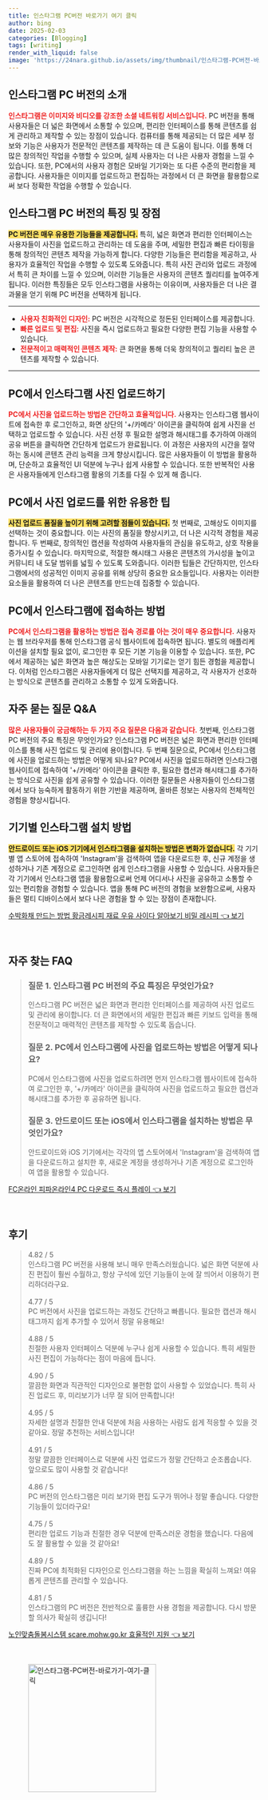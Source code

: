 ```yaml
---
title: 인스타그램 PC버전 바로가기 여기 클릭
author: bing
date: 2025-02-03
categories: [Blogging]
tags: [writing]
render_with_liquid: false
image: 'https://24nara.github.io/assets/img/thumbnail/인스타그램-PC버전-바로가기-여기-클릭.webp'
---
```



<h2 id='인스타그램_PC_버전의_소개'>인스타그램 PC 버전의 소개</h2>

<p><b><span style="color: #ee2323;">인스타그램은 이미지와 비디오를 강조한 소셜 네트워킹 서비스입니다.</span></b> PC 버전을 통해 사용자들은 더 넓은 화면에서 소통할 수 있으며, 편리한 인터페이스를 통해 콘텐츠를 쉽게 관리하고 제작할 수 있는 장점이 있습니다. 컴퓨터를 통해 제공되는 더 많은 세부 정보와 기능은 사용자가 전문적인 콘텐츠를 제작하는 데 큰 도움이 됩니다. 이를 통해 더 많은 창의적인 작업을 수행할 수 있으며, 실제 사용자는 더 나은 사용자 경험을 느낄 수 있습니다. 또한, PC에서의 사용자 경험은 모바일 기기와는 또 다른 수준의 편리함을 제공합니다. 사용자들은 이미지를 업로드하고 편집하는 과정에서 더 큰 화면을 활용함으로써 보다 정확한 작업을 수행할 수 있습니다.</p>

<h2 id='인스타그램_PC_버전의_특징_및_장점'>인스타그램 PC 버전의 특징 및 장점</h2>

<p><b><span style="background-color: #ffe066;">PC 버전은 매우 유용한 기능들을 제공합니다.</span></b> 특히, 넓은 화면과 편리한 인터페이스는 사용자들이 사진을 업로드하고 관리하는 데 도움을 주며, 세밀한 편집과 빠른 타이핑을 통해 창의적인 콘텐츠 제작을 가능하게 합니다. 다양한 기능들은 편리함을 제공하고, 사용자가 효율적인 작업을 수행할 수 있도록 도와줍니다. 특히 사진 관리와 업로드 과정에서 특히 큰 차이를 느낄 수 있으며, 이러한 기능들은 사용자의 콘텐츠 퀄리티를 높여주게 됩니다. 이러한 특징들은 모두 인스타그램을 사용하는 이유이며, 사용자들은 더 나은 결과물을 얻기 위해 PC 버전을 선택하게 됩니다.</p>

<hr />

<ul>
    <li><b><span style="color: #ee2323;">사용자 친화적인 디자인:</span></b> PC 버전은 시각적으로 정돈된 인터페이스를 제공합니다.</li>
    <li><b><span style="color: #ee2323;">빠른 업로드 및 편집:</span></b> 사진을 즉시 업로드하고 필요한 다양한 편집 기능을 사용할 수 있습니다.</li>
    <li><b><span style="color: #ee2323;">전문적이고 매력적인 콘텐츠 제작:</span></b> 큰 화면을 통해 더욱 창의적이고 퀄리티 높은 콘텐츠를 제작할 수 있습니다.</li>
</ul>

<hr />

<h2 id='PC에서_인스타그램_사진_업로드하기'>PC에서 인스타그램 사진 업로드하기</h2>

<p><b><span style="color: #ee2323;">PC에서 사진을 업로드하는 방법은 간단하고 효율적입니다.</span></b> 사용자는 인스타그램 웹사이트에 접속한 후 로그인하고, 화면 상단의 '+/카메라' 아이콘을 클릭하여 쉽게 사진을 선택하고 업로드할 수 있습니다. 사진 선정 후 필요한 설명과 해시태그를 추가하여 아래의 공유 버튼을 클릭하면 간단하게 업로드가 완료됩니다. 이 과정은 사용자의 시간을 절약하는 동시에 콘텐츠 관리 능력을 크게 향상시킵니다. 많은 사용자들이 이 방법을 활용하며, 단순하고 효율적인 UI 덕분에 누구나 쉽게 사용할 수 있습니다. 또한 반복적인 사용은 사용자들에게 인스타그램 활용의 기초를 다질 수 있게 해 줍니다.</p>

<h2 id='PC에서_사진_업로드를_위한_유용한_팁'>PC에서 사진 업로드를 위한 유용한 팁</h2>

<p><b><span style="background-color: #ffe066;">사진 업로드 품질을 높이기 위해 고려할 점들이 있습니다.</span></b> 첫 번째로, 고해상도 이미지를 선택하는 것이 중요합니다. 이는 사진의 품질을 향상시키고, 더 나은 시각적 경험을 제공합니다. 두 번째로, 창의적인 캡션을 작성하여 사용자들의 관심을 유도하고, 상호 작용을 증가시킬 수 있습니다. 마지막으로, 적절한 해시태그 사용은 콘텐츠의 가시성을 높이고 커뮤니티 내 도달 범위를 넓힐 수 있도록 도와줍니다. 이러한 팁들은 간단하지만, 인스타그램에서의 성공적인 이미지 공유를 위해 상당히 중요한 요소들입니다. 사용자는 이러한 요소들을 활용하여 더 나은 콘텐츠를 만드는데 집중할 수 있습니다.</p>

<h2 id='PC에서_인스타그램에_접속하는_방법'>PC에서 인스타그램에 접속하는 방법</h2>

<p><b><span style="color: #ee2323;">PC에서 인스타그램을 활용하는 방법은 접속 경로를 아는 것이 매우 중요합니다.</span></b> 사용자는 웹 브라우저를 통해 인스타그램 공식 웹사이트에 접속하면 됩니다. 별도의 애플리케이션을 설치할 필요 없이, 로그인한 후 모든 기본 기능을 이용할 수 있습니다. 또한, PC에서 제공하는 넓은 화면과 높은 해상도는 모바일 기기로는 얻기 힘든 경험을 제공합니다. 이처럼 인스타그램은 사용자들에게 더 많은 선택지를 제공하고, 각 사용자가 선호하는 방식으로 콘텐츠를 관리하고 소통할 수 있게 도와줍니다.</p>

<h2 id='자주_묻는_질문_QNA'>자주 묻는 질문 Q&A</h2>

<p><b><span style="color: #ee2323;">많은 사용자들이 궁금해하는 두 가지 주요 질문은 다음과 같습니다.</span></b> 첫번째, 인스타그램 PC 버전의 주요 특징은 무엇인가요? 인스타그램 PC 버전은 넓은 화면과 편리한 인터페이스를 통해 사진 업로드 및 관리에 용이합니다. 두 번째 질문으로, PC에서 인스타그램에 사진을 업로드하는 방법은 어떻게 되나요? PC에서 사진을 업로드하려면 인스타그램 웹사이트에 접속하여 '+/카메라' 아이콘을 클릭한 후, 필요한 캡션과 해시태그를 추가하는 방식으로 사진을 쉽게 공유할 수 있습니다. 이러한 질문들은 사용자들이 인스타그램에서 보다 능숙하게 활동하기 위한 기반을 제공하며, 올바른 정보는 사용자의 전체적인 경험을 향상시킵니다.</p>

<h2 id='기기별_인스타그램_설치_방법'>기기별 인스타그램 설치 방법</h2>

<p><b><span style="background-color: #ffe066;">안드로이드 또는 iOS 기기에서 인스타그램을 설치하는 방법은 변화가 없습니다.</span></b> 각 기기별 앱 스토어에 접속하여 'Instagram'을 검색하여 앱을 다운로드한 후, 신규 계정을 생성하거나 기존 계정으로 로그인하면 쉽게 인스타그램을 사용할 수 있습니다. 사용자들은 각 기기에서 인스타그램 앱을 활용함으로써 언제 어디서나 사진을 공유하고 소통할 수 있는 편리함을 경험할 수 있습니다. 앱을 통해 PC 버전의 경험을 보완함으로써, 사용자들은 멀티 디바이스에서 보다 나은 경험을 할 수 있는 장점이 존재합니다.</p>


<p><a class="click-button" title="수박화채 만드는 방법 황금레시피 재료 우유 사이다 알아보기 비밀 레시피" href="https://24nara.github.io/posts/%EC%88%98%EB%B0%95%ED%99%94%EC%B1%84-%EB%A7%8C%EB%93%9C%EB%8A%94-%EB%B0%A9%EB%B2%95-%ED%99%A9%EA%B8%88%EB%A0%88%EC%8B%9C%ED%94%BC-%EC%9E%AC%EB%A3%8C-%EC%9A%B0%EC%9C%A0-%EC%82%AC%EC%9D%B4%EB%8B%A4-%EC%95%8C%EC%95%84%EB%B3%B4%EA%B8%B0-%EB%B9%84%EB%B0%80-%EB%A0%88%EC%8B%9C%ED%94%BC/" rel="dofollow">수박화채 만드는 방법 황금레시피 재료 우유 사이다 알아보기 비밀 레시피 👈 보기</a></p><br>
<h2 id='자주_찾는_FAQ'>자주 찾는 FAQ</h2>
<div itemscope="" itemtype="https://schema.org/FAQPage"> 
<blockquote> 
<div itemscope="" itemprop="mainEntity" itemtype="https://schema.org/Question"> 
<h3 itemprop="name">질문 1. 인스타그램 PC 버전의 주요 특징은 무엇인가요?</h3> 
<div itemscope="" itemprop="acceptedAnswer" itemtype="https://schema.org/Answer"> 
<span itemprop="text"> 
<p>인스타그램 PC 버전은 넓은 화면과 편리한 인터페이스를 제공하여 사진 업로드 및 관리에 용이합니다. 더 큰 화면에서의 세밀한 편집과 빠른 키보드 입력을 통해 전문적이고 매력적인 콘텐츠를 제작할 수 있도록 돕습니다.</p> 
</span> 
</div> 
</div> 

<div itemscope="" itemprop="mainEntity" itemtype="https://schema.org/Question"> 
<h3 itemprop="name">질문 2. PC에서 인스타그램에 사진을 업로드하는 방법은 어떻게 되나요?</h3> 
<div itemscope="" itemprop="acceptedAnswer" itemtype="https://schema.org/Answer"> 
<span itemprop="text"> 
<p>PC에서 인스타그램에 사진을 업로드하려면 먼저 인스타그램 웹사이트에 접속하여 로그인한 후, '+/카메라' 아이콘을 클릭하여 사진을 업로드하고 필요한 캡션과 해시태그를 추가한 후 공유하면 됩니다.</p> 
</span> 
</div> 
</div> 

<div itemscope="" itemprop="mainEntity" itemtype="https://schema.org/Question"> 
<h3 itemprop="name">질문 3. 안드로이드 또는 iOS에서 인스타그램을 설치하는 방법은 무엇인가요?</h3> 
<div itemscope="" itemprop="acceptedAnswer" itemtype="https://schema.org/Answer"> 
<span itemprop="text"> 
<p>안드로이드와 iOS 기기에서는 각각의 앱 스토어에서 'Instagram'을 검색하여 앱을 다운로드하고 설치한 후, 새로운 계정을 생성하거나 기존 계정으로 로그인하여 앱을 활용할 수 있습니다.</p> 
</span> 
</div> 
</div> 
</blockquote> 
</div>
<p><a class="click-button" title="FC온라인 피파온라인4 PC 다운로드 즉시 플레이" href="https://24nara.github.io/posts/FC%EC%98%A8%EB%9D%BC%EC%9D%B8-%ED%94%BC%ED%8C%8C%EC%98%A8%EB%9D%BC%EC%9D%B84-PC-%EB%8B%A4%EC%9A%B4%EB%A1%9C%EB%93%9C-%EC%A6%89%EC%8B%9C-%ED%94%8C%EB%A0%88%EC%9D%B4/" rel="dofollow">FC온라인 피파온라인4 PC 다운로드 즉시 플레이 👈 보기</a></p><br>
<h2 id='후기'>후기</h2>
<div itemscope itemtype="https://schema.org/Product">
  <blockquote>
  <div itemprop="review" itemscope itemtype="https://schema.org/Review">
      <div itemprop="reviewRating" itemscope itemtype="https://schema.org/Rating"> <span itemprop="ratingValue">4.82</span> / <span itemprop="bestRating">5</span> </div>
      <span itemprop="reviewBody">인스타그램 PC 버전을 사용해 보니 매우 만족스러웠습니다. 넓은 화면 덕분에 사진 편집이 훨씬 수월하고, 항상 구석에 있던 기능들이 눈에 잘 띄어서 이용하기 편리하더라구요. </span>
  </div>
  <br>
  <div itemprop="review" itemscope itemtype="https://schema.org/Review">
      <div itemprop="reviewRating" itemscope itemtype="https://schema.org/Rating"> <span itemprop="ratingValue">4.77</span> / <span itemprop="bestRating">5</span> </div>
      <span itemprop="reviewBody">PC 버전에서 사진을 업로드하는 과정도 간단하고 빠릅니다. 필요한 캡션과 해시태그까지 쉽게 추가할 수 있어서 정말 유용해요!</span>
  </div>
  <br>
  <div itemprop="review" itemscope itemtype="https://schema.org/Review">
      <div itemprop="reviewRating" itemscope itemtype="https://schema.org/Rating"> <span itemprop="ratingValue">4.88</span> / <span itemprop="bestRating">5</span> </div>
      <span itemprop="reviewBody">친절한 사용자 인터페이스 덕분에 누구나 쉽게 사용할 수 있습니다. 특히 세밀한 사진 편집이 가능하다는 점이 마음에 듭니다.</span>
  </div>
  <br>
  <div itemprop="review" itemscope itemtype="https://schema.org/Review">
      <div itemprop="reviewRating" itemscope itemtype="https://schema.org/Rating"> <span itemprop="ratingValue">4.90</span> / <span itemprop="bestRating">5</span> </div>
      <span itemprop="reviewBody">깔끔한 화면과 직관적인 디자인으로 불편함 없이 사용할 수 있었습니다. 특히 사진 업로드 후, 미리보기가 너무 잘 되어 만족합니다!</span>
  </div>
  <br>
  <div itemprop="review" itemscope itemtype="https://schema.org/Review">
      <div itemprop="reviewRating" itemscope itemtype="https://schema.org/Rating"> <span itemprop="ratingValue">4.95</span> / <span itemprop="bestRating">5</span> </div>
      <span itemprop="reviewBody">자세한 설명과 친절한 안내 덕분에 처음 사용하는 사람도 쉽게 적응할 수 있을 것 같아요. 정말 추천하는 서비스입니다!</span>
  </div>
  <br>
  <div itemprop="review" itemscope itemtype="https://schema.org/Review">
      <div itemprop="reviewRating" itemscope itemtype="https://schema.org/Rating"> <span itemprop="ratingValue">4.91</span> / <span itemprop="bestRating">5</span> </div>
      <span itemprop="reviewBody">정말 깔끔한 인터페이스로 덕분에 사진 업로드가 정말 간단하고 순조롭습니다. 앞으로도 많이 사용할 것 같습니다!</span>
  </div>
  <br>
  <div itemprop="review" itemscope itemtype="https://schema.org/Review">
      <div itemprop="reviewRating" itemscope itemtype="https://schema.org/Rating"> <span itemprop="ratingValue">4.86</span> / <span itemprop="bestRating">5</span> </div>
      <span itemprop="reviewBody">PC 버전의 인스타그램은 미리 보기와 편집 도구가 뛰어나 정말 좋습니다. 다양한 기능들이 있더라구요!</span>
  </div>
  <br>
  <div itemprop="review" itemscope itemtype="https://schema.org/Review">
      <div itemprop="reviewRating" itemscope itemtype="https://schema.org/Rating"> <span itemprop="ratingValue">4.75</span> / <span itemprop="bestRating">5</span> </div>
      <span itemprop="reviewBody">편리한 업로드 기능과 친절한 경우 덕분에 만족스러운 경험을 했습니다. 다음에도 잘 활용할 수 있을 것 같아요!</span>
  </div>
  <br>
  <div itemprop="review" itemscope itemtype="https://schema.org/Review">
      <div itemprop="reviewRating" itemscope itemtype="https://schema.org/Rating"> <span itemprop="ratingValue">4.89</span> / <span itemprop="bestRating">5</span> </div>
      <span itemprop="reviewBody">진짜 PC에 최적화된 디자인으로 인스타그램을 하는 느낌을 확실히 느껴요! 여유롭게 콘텐츠를 관리할 수 있습니다.</span>
  </div>
  <br>
  <div itemprop="review" itemscope itemtype="https://schema.org/Review">
      <div itemprop="reviewRating" itemscope itemtype="https://schema.org/Rating"> <span itemprop="ratingValue">4.81</span> / <span itemprop="bestRating">5</span> </div>
      <span itemprop="reviewBody">인스타그램의 PC 버전은 전반적으로 훌륭한 사용 경험을 제공합니다. 다시 방문할 의사가 확실히 생깁니다!</span>
  </div>
  </blockquote>
</div>
<p><a class="click-button" title="노인맞춤돌봄시스템 scare.mohw.go.kr 효율적인 지원" href="https://24nara.github.io/posts/%EB%85%B8%EC%9D%B8%EB%A7%9E%EC%B6%A4%EB%8F%8C%EB%B4%84%EC%8B%9C%EC%8A%A4%ED%85%9C-scare.mohw.go.kr-%ED%9A%A8%EC%9C%A8%EC%A0%81%EC%9D%B8-%EC%A7%80%EC%9B%90/" rel="dofollow">노인맞춤돌봄시스템 scare.mohw.go.kr 효율적인 지원 👈 보기</a></p><br>
<figure class="image"><img src="https://24nara.github.io/assets/img/thumbnail/인스타그램-PC버전-바로가기-여기-클릭.webp" alt="인스타그램-PC버전-바로가기-여기-클릭" width="256" height="256"></figure>